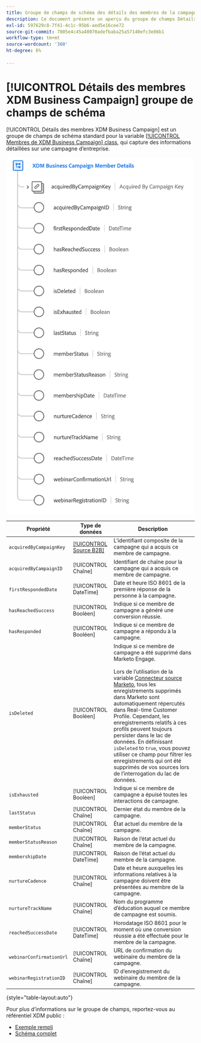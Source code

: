 ```yaml
---
title: Groupe de champs de schéma des détails des membres de la campagne commerciale XDM
description: Ce document présente un aperçu du groupe de champs Détails du membre XDM Business Campaign.
exl-id: 597629c8-7f41-4c1c-95b6-aed5e16cee72
source-git-commit: 7805e4c45a48070adefbaba25a57140efc3e86b1
workflow-type: tm+mt
source-wordcount: '360'
ht-degree: 6%

---
```


# [!UICONTROL Détails des membres XDM Business Campaign] groupe de champs de schéma

[!UICONTROL Détails des membres XDM Business Campaign] est un groupe de champs de schéma standard pour la variable [[!UICONTROL Membres de XDM Business Campaign] class](../../classes/b2b/business-campaign-members.md), qui capture des informations détaillées sur une campagne d’entreprise.

![Structure du groupe de champs Détails des membres de XDM Business Campaign tel qu’il apparaît dans l’interface utilisateur](../../images/field-groups/b2b/business-campaign-member-details.png)

| Propriété | Type de données | Description |
| --- | --- | --- |
| `acquiredByCampaignKey` | [[!UICONTROL Source B2B]](../../data-types/b2b-source.md) | L’identifiant composite de la campagne qui a acquis ce membre de campagne. |
| `acquiredByCampaignID` | [!UICONTROL Chaîne] | Identifiant de chaîne pour la campagne qui a acquis ce membre de campagne. |
| `firstRespondedDate` | [!UICONTROL DateTime] | Date et heure ISO 8601 de la première réponse de la personne à la campagne. |
| `hasReachedSuccess` | [!UICONTROL Booléen] | Indique si ce membre de campagne a généré une conversion réussie. |
| `hasResponded` | [!UICONTROL Booléen] | Indique si ce membre de campagne a répondu à la campagne. |
| `isDeleted` | [!UICONTROL Booléen] | Indique si ce membre de campagne a été supprimé dans Marketo Engage.<br><br>Lors de l’utilisation de la variable [Connecteur source Marketo](../../../sources/connectors/adobe-applications/marketo/marketo.md), tous les enregistrements supprimés dans Marketo sont automatiquement répercutés dans Real-time Customer Profile. Cependant, les enregistrements relatifs à ces profils peuvent toujours persister dans le lac de données. En définissant `isDeleted` to `true`, vous pouvez utiliser ce champ pour filtrer les enregistrements qui ont été supprimés de vos sources lors de l’interrogation du lac de données. |
| `isExhausted` | [!UICONTROL Booléen] | Indique si ce membre de campagne a épuisé toutes les interactions de campagne. |
| `lastStatus` | [!UICONTROL Chaîne] | Dernier état du membre de la campagne. |
| `memberStatus` | [!UICONTROL Chaîne] | État actuel du membre de la campagne. |
| `memberStatusReason` | [!UICONTROL Chaîne] | Raison de l’état actuel du membre de la campagne. |
| `membershipDate` | [!UICONTROL DateTime] | Raison de l’état actuel du membre de la campagne. |
| `nurtureCadence` | [!UICONTROL Chaîne] | Date et heure auxquelles les informations relatives à la campagne doivent être présentées au membre de la campagne. |
| `nurtureTrackName` | [!UICONTROL Chaîne] | Nom du programme d’éducation auquel ce membre de campagne est soumis. |
| `reachedSuccessDate` | [!UICONTROL DateTime] | Horodatage ISO 8601 pour le moment où une conversion réussie a été effectuée pour le membre de la campagne. |
| `webinarConfirmationUrl` | [!UICONTROL Chaîne] | URL de confirmation du webinaire du membre de la campagne. |
| `webinarRegistrationID` | [!UICONTROL Chaîne] | ID d’enregistrement du webinaire du membre de la campagne. |

{style=&quot;table-layout:auto&quot;}

Pour plus d’informations sur le groupe de champs, reportez-vous au référentiel XDM public :

* [Exemple rempli](https://github.com/adobe/xdm/blob/master/components/fieldgroups/campaign-member/campaign-member-details.example.1.json)
* [Schéma complet](https://github.com/adobe/xdm/blob/master/components/fieldgroups/campaign-member/campaign-member-details.schema.json)
